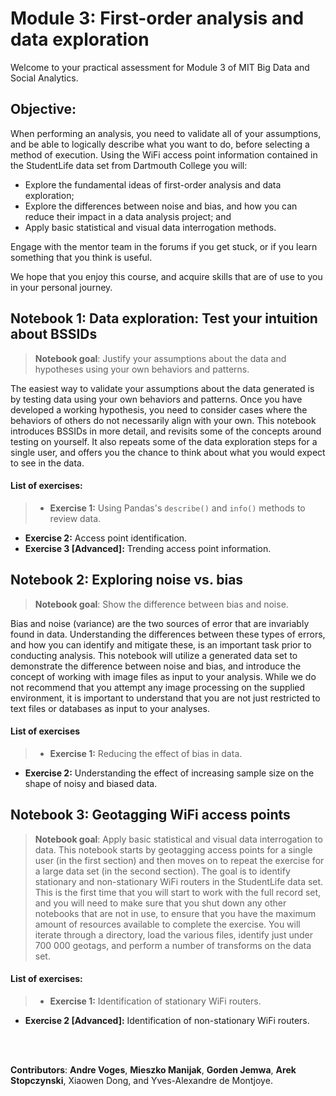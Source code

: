 # Module 3: First-order analysis and data exploration
Welcome to your practical assessment for Module 3 of MIT Big Data and Social Analytics.

## Objective:
When performing an analysis, you need to validate all of your assumptions, and be able to logically describe what you want to do, before selecting a method of execution. Using the WiFi access point information contained in the StudentLife data set from Dartmouth College you will:
- Explore the fundamental ideas of first-order analysis and data exploration;
- Explore the differences between noise and bias, and how you can reduce their impact in a data analysis project; and
- Apply basic statistical and visual data interrogation methods.

Engage with the mentor team in the forums if you get stuck, or if you learn something that you think is useful.

We hope that you enjoy this course, and acquire skills that are of use to you in your personal journey.

## Notebook 1: Data exploration: Test your intuition about BSSIDs
> **Notebook goal**: Justify your assumptions about the data and hypotheses using your own behaviors and patterns.

The easiest way to validate your assumptions about the data generated is by testing data using your own behaviors and patterns. Once you have developed a working hypothesis, you need to consider cases where the behaviors of others do not necessarily align with your own. This notebook introduces BSSIDs in more detail, and revisits some of the concepts around testing on yourself. It also repeats some of the data exploration steps for a single user, and offers you the chance to think about what you would expect to see in the data.


####  List of exercises:
>   - **Exercise 1:** Using Pandas's ``describe()`` and ``info()`` methods to review data.
  -  **Exercise 2:** Access point identification.
  - **Exercise 3 [Advanced]:** Trending access point information.

## Notebook 2: Exploring noise vs. bias
> **Notebook goal**: Show the difference between bias and noise.

Bias and noise (variance) are the two sources of error that are invariably found in data. Understanding the differences between these types of errors, and how you can identify and mitigate these, is an important task prior to conducting analysis. This notebook will utilize a generated data set to demonstrate the difference between noise and bias, and introduce the concept of working with image files as input to your analysis. While we do not recommend that you attempt any image processing on the supplied environment, it is important to understand that you are not just restricted to text files or databases as input to your analyses.

####  List of exercises
>   - **Exercise 1:** Reducing the effect of bias in data.
  - **Exercise 2:** Understanding the effect of increasing sample size on the shape of noisy and biased data.


## Notebook 3: Geotagging WiFi access points
> **Notebook goal**: Apply basic statistical and visual data interrogation to data.
This notebook starts by geotagging access points for a single user (in the first section) and then moves on to repeat the exercise for a large data set (in the second section). The goal is to identify stationary and non-stationary WiFi routers in the StudentLife data set. This is the first time that you will start to work with the full record set, and you will need to make sure that you shut down any other notebooks that are not in use, to ensure that you have the maximum amount of resources available to complete the exercise. You will iterate through a directory, load the various files, identify just under 700 000 geotags, and perform a number of transforms on the data set.


####  List of exercises:
>   - **Exercise 1:** Identification of stationary WiFi routers.
  - **Exercise 2 [Advanced]:** Identification of non-stationary WiFi routers.

<br></br>

**Contributors**:
**Andre Voges**, **Mieszko Manijak**, **Gorden Jemwa**, **Arek Stopczynski**, Xiaowen Dong, and Yves-Alexandre de Montjoye.
